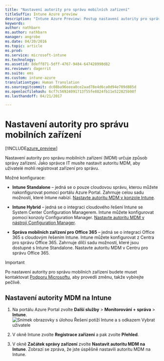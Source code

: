 ```yaml
---
title: "Nastavení autority pro správu mobilních zařízení"
titleSuffix: Intune Azure preview
description: "Intune Azure Preview: Postup nastavení autority pro správu mobilních zařízení v Intune "
keywords: 
author: nathbarn
ms.author: nathbarn
manager: angrobe
ms.date: 04/20/2016
ms.topic: article
ms.prod: 
ms.service: microsoft-intune
ms.technology: 
ms.assetid: 8deff871-5dff-4767-9484-647428998d82
ms.reviewer: dagerrit
ms.suite: ems
ms.custom: intune-azure
translationtype: Human Translation
ms.sourcegitcommit: dc08ba96eeea0ce2aad78e4d6ca0d94e709d885d
ms.openlocfilehash: 6cf7c56924091713f55fe8824fb11e522825b98f
ms.lasthandoff: 04/21/2017

---
```


# <a name="set-the-mobile-device-management-authority"></a>Nastavení autority pro správu mobilních zařízení

[!INCLUDE[azure_preview](../includes/azure_preview.md)]

Nastavení autority pro správu mobilních zařízení (MDM) určuje způsob správy zařízení. Jako správce IT musíte nastavit autoritu MDM, aby uživatelé mohli registrovat zařízení pro správu.

Možné konfigurace:

- **Intune Standalone** – jedná se o pouze cloudovou správu, kterou můžete nakonfigurovat pomocí portálu Azure Portal. Zahrnuje celou sadu možností, které Intune nabízí. [Nastavte autoritu MDM v konzole Intune](#set-mdm-authority-to-Intune).

- **Intune Hybrid** – jedná se o integraci cloudového řešení Intune se System Center Configuration Managerem. Intune můžete konfigurovat pomocí konzoly Configuration Manager. [Nastavte autoritu MDM v nástroji Configuration Manager](https://docs.microsoft.com/sccm/mdm/deploy-use/configure-intune-subscription).

- **Správa mobilních zařízení pro Office 365** – jedná se o integraci Office 365 s cloudovým řešením Intune. Intune můžete konfigurovat z Centra pro správu Office 365. Zahrnuje dílčí sadu možností, které jsou dostupné s Intune Standalone. Nastavte autoritu MDM v Centru pro správu Office 365.

>[!IMPORTANT]
>Po nastavení autority pro správu mobilních zařízení budete muset kontaktovat [Podporu Microsoftu](https://docs.microsoft.com/intune/troubleshoot/how-to-get-support-for-microsoft-intune), aby provedli změnu, takže vybírejte pečlivě.

## <a name="set-mdm-authority-to-intune"></a>Nastavení autority MDM na Intune

1. Na portálu Azure Portal zvolte **Další služby** > **Monitorování + správa** > **Intune**.
  ![Snímek obrazovky s úlohou Řešení potíží Intune a s odkazem Vybrat uživatele](media/set-mdm-auth.png)
2. V okně Intune zvolte **Registrace zařízení** a pak zvolte **Přehled**.

3. V okně **Začátek správy zařízení** zvolte **Nastavit autoritu MDM na Intune**. Zobrazí se zpráva, že jste úspěšně nastavili autoritu MDM na Intune.

